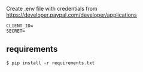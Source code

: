 Create .env file with credentials from
https://developer.paypal.com/developer/applications

```
CLIENT_ID=
SECRET=
```

## requirements

```
$ pip install -r requirements.txt
```
